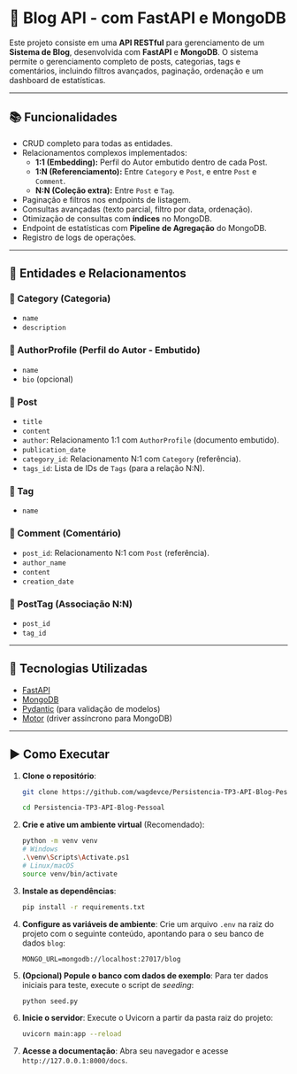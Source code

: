 # 📝 Blog API - com FastAPI e MongoDB

Este projeto consiste em uma **API RESTful** para gerenciamento de um **Sistema de Blog**, desenvolvida com **FastAPI** e **MongoDB**. O sistema permite o gerenciamento completo de posts, categorias, tags e comentários, incluindo filtros avançados, paginação, ordenação e um dashboard de estatísticas.

---

## 📚 Funcionalidades

- CRUD completo para todas as entidades.
- Relacionamentos complexos implementados:
  - **1:1 (Embedding):** Perfil do Autor embutido dentro de cada Post.
  - **1:N (Referenciamento):** Entre `Category` e `Post`, e entre `Post` e `Comment`.
  - **N:N (Coleção extra):** Entre `Post` e `Tag`.
- Paginação e filtros nos endpoints de listagem.
- Consultas avançadas (texto parcial, filtro por data, ordenação).
- Otimização de consultas com **índices** no MongoDB.
- Endpoint de estatísticas com **Pipeline de Agregação** do MongoDB.
- Registro de logs de operações.

---

## 🧱 Entidades e Relacionamentos

### 🔹 Category (Categoria)
- `name`
- `description`

### 🔹 AuthorProfile (Perfil do Autor - Embutido)
- `name`
- `bio` (opcional)

### 🔹 Post
- `title`
- `content`
- `author`: Relacionamento 1:1 com `AuthorProfile` (documento embutido).
- `publication_date`
- `category_id`: Relacionamento N:1 com `Category` (referência).
- `tags_id`: Lista de IDs de `Tags` (para a relação N:N).

### 🔹 Tag
- `name`

### 🔹 Comment (Comentário)
- `post_id`: Relacionamento N:1 com `Post` (referência).
- `author_name`
- `content`
- `creation_date`

### 🔹 PostTag (Associação N:N)
- `post_id`
- `tag_id`

---

## 🔧 Tecnologias Utilizadas

- [FastAPI](https://fastapi.tiangolo.com/)
- [MongoDB](https://www.mongodb.com/)
- [Pydantic](https://docs.pydantic.dev/) (para validação de modelos)
- [Motor](https://motor.readthedocs.io/) (driver assíncrono para MongoDB)

---

## ▶️ Como Executar

1.  **Clone o repositório**:
    ```bash
    git clone https://github.com/wagdevce/Persistencia-TP3-API-Blog-Pessoal.git
    
    cd Persistencia-TP3-API-Blog-Pessoal
    ```

2.  **Crie e ative um ambiente virtual** (Recomendado):
    ```bash
    python -m venv venv
    # Windows
    .\venv\Scripts\Activate.ps1
    # Linux/macOS
    source venv/bin/activate
    ```

3.  **Instale as dependências**:
    ```bash
    pip install -r requirements.txt
    ```

4.  **Configure as variáveis de ambiente**:
    Crie um arquivo `.env` na raiz do projeto com o seguinte conteúdo, apontando para o seu banco de dados `blog`:
    ```env
    MONGO_URL=mongodb://localhost:27017/blog
    ```

5.  **(Opcional) Popule o banco com dados de exemplo**:
    Para ter dados iniciais para teste, execute o script de *seeding*:
    ```bash
    python seed.py
    ```

6.  **Inicie o servidor**:
    Execute o Uvicorn a partir da pasta raiz do projeto:
    ```bash
    uvicorn main:app --reload
    ```

7.  **Acesse a documentação**:
    Abra seu navegador e acesse `http://127.0.0.1:8000/docs`.